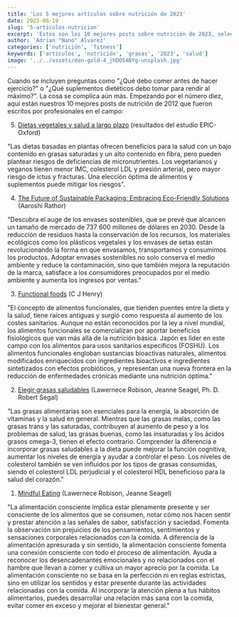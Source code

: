 ```yaml
---
title: 'Los 5 mejores artículos sobre nutrición de 2023'
date: 2023-06-19
slug: '5-articulos-nutricion'
excerpt: 'Estos son los 10 mejores posts sobre nutrición de 2023, seleccionados por profesionales del sector.'
author: 'Adrian "Nano" Alvarez'
categories: ['nutrición', 'fitness']
keywords: ['articulos', 'nutrición', 'grasas', '2023', 'salud']
image: '../../assets/dan-gold-4_jhDO54BYg-unsplash.jpg'
---
```


Cuando se incluyen preguntas como "¿Qué debo comer antes de hacer ejercicio?" o "¿Qué suplementos dietéticos debo tomar para rendir al máximo?". La cosa se complica aún más. Empezando por el número diez, aquí están nuestros 10 mejores posts de nutrición de 2012 que fueron escritos por profesionales en el campo:

5. [Dietas vegetales y salud a largo plazo](https://www.cambridge.org/core/journals/proceedings-of-the-nutrition-society/article/plantbased-diets-and-longterm-health-findings-from-the-epicoxford-study/771ED5439481A68AD92BF40E8B1EF7E6) (resultados del estudio EPIC-Oxford)

"Las dietas basadas en plantas ofrecen beneficios para la salud con un bajo contenido en grasas saturadas y un alto contenido en fibra, pero pueden plantear riesgos de deficiencias de micronutrientes. Los vegetarianos y veganos tienen menor IMC, colesterol LDL y presión arterial, pero mayor riesgo de ictus y fracturas. Una elección óptima de alimentos y suplementos puede mitigar los riesgos".

4. [The Future of Sustainable Packaging: Embracing Eco-Friendly Solutions](https://www.knowesg.com/featured-article/the-future-of-sustainable-packaging-embracing-eco-friendly-solutions) (Aaroshi Rathor)

"Descubra el auge de los envases sostenibles, que se prevé que alcancen un tamaño de mercado de 737 600 millones de dólares en 2030. Desde la reducción de residuos hasta la conservación de los recursos, los materiales ecológicos como los plásticos vegetales y los envases de setas están revolucionando la forma en que envasamos, transportamos y consumimos los productos. Adoptar envases sostenibles no solo conserva el medio ambiente y reduce la contaminación, sino que también mejora la reputación de la marca, satisface a los consumidores preocupados por el medio ambiente y aumenta los ingresos por ventas."

3.  [Functional foods](https://www.nature.com/articles/ejcn2010101) (C J Henry)

"El concepto de alimentos funcionales, que tienden puentes entre la dieta y la salud, tiene raíces antiguas y surgió como respuesta al aumento de los costes sanitarios. Aunque no están reconocidos por la ley a nivel mundial, los alimentos funcionales se comercializan por aportar beneficios fisiológicos que van más allá de la nutrición básica. Japón es líder en este campo con los alimentos para usos sanitarios específicos (FOSHU). Los alimentos funcionales engloban sustancias bioactivas naturales, alimentos modificados enriquecidos con ingredientes bioactivos e ingredientes sintetizados con efectos probióticos, y representan una nueva frontera en la reducción de enfermedades crónicas mediante una nutrición óptima."

2. [Elegir grasas saludables](https://www.helpguide.org/articles/healthy-eating/choosing-healthy-fats.htm) (Lawernece Robison, Jeanne Seagel, Ph. D. Robert Segal)

"Las grasas alimentarias son esenciales para la energía, la absorción de vitaminas y la salud en general. Mientras que las grasas malas, como las grasas trans y las saturadas, contribuyen al aumento de peso y a los problemas de salud, las grasas buenas, como las insaturadas y los ácidos grasos omega-3, tienen el efecto contrario. Comprender la diferencia e incorporar grasas saludables a la dieta puede mejorar la función cognitiva, aumentar los niveles de energía y ayudar a controlar el peso. Los niveles de colesterol también se ven influidos por los tipos de grasas consumidas, siendo el colesterol LDL perjudicial y el colesterol HDL beneficioso para la salud del corazón."

1. [Mindful Eating](https://www.helpguide.org/articles/diets/mindful-eating.htm) (Lawernece Robison, Jeanne Seagel)

"La alimentación consciente implica estar plenamente presente y ser consciente de los alimentos que se consumen, notar cómo nos hacen sentir y prestar atención a las señales de sabor, satisfacción y saciedad. Fomenta la observación sin prejuicios de los pensamientos, sentimientos y sensaciones corporales relacionados con la comida. A diferencia de la alimentación apresurada y sin sentido, la alimentación consciente fomenta una conexión consciente con todo el proceso de alimentación. Ayuda a reconocer los desencadenantes emocionales y no relacionados con el hambre que llevan a comer y cultiva un mayor aprecio por la comida. La alimentación consciente no se basa en la perfección ni en reglas estrictas, sino en utilizar los sentidos y estar presente durante las actividades relacionadas con la comida. Al incorporar la atención plena a tus hábitos alimentarios, puedes desarrollar una relación más sana con la comida, evitar comer en exceso y mejorar el bienestar general."
